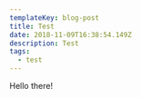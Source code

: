 ```yaml
---
templateKey: blog-post
title: Test
date: 2018-11-09T16:38:54.149Z
description: Test
tags:
  - test
---
```

Hello there!
